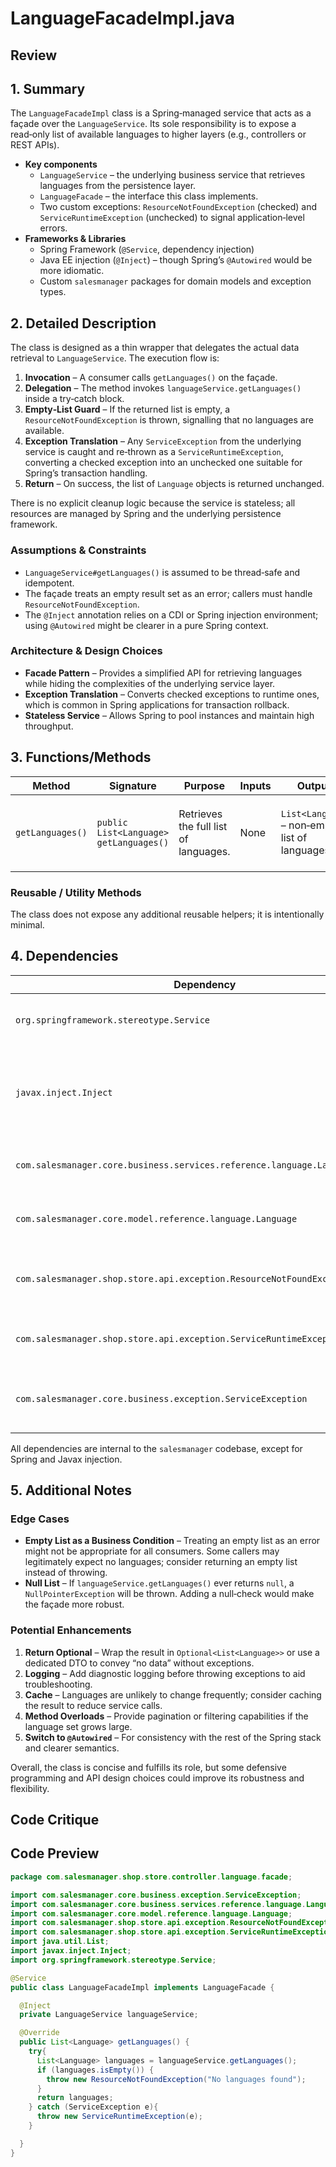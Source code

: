 # LanguageFacadeImpl.java

## Review

## 1. Summary  
The `LanguageFacadeImpl` class is a Spring‐managed service that acts as a façade over the `LanguageService`. Its sole responsibility is to expose a read‑only list of available languages to higher layers (e.g., controllers or REST APIs).  
* **Key components**  
  * `LanguageService` – the underlying business service that retrieves languages from the persistence layer.  
  * `LanguageFacade` – the interface this class implements.  
  * Two custom exceptions: `ResourceNotFoundException` (checked) and `ServiceRuntimeException` (unchecked) to signal application‑level errors.  
* **Frameworks & Libraries**  
  * Spring Framework (`@Service`, dependency injection)  
  * Java EE injection (`@Inject`) – though Spring’s `@Autowired` would be more idiomatic.  
  * Custom `salesmanager` packages for domain models and exception types.  

## 2. Detailed Description  
The class is designed as a thin wrapper that delegates the actual data retrieval to `LanguageService`. The execution flow is:

1. **Invocation** – A consumer calls `getLanguages()` on the façade.  
2. **Delegation** – The method invokes `languageService.getLanguages()` inside a try‑catch block.  
3. **Empty‑List Guard** – If the returned list is empty, a `ResourceNotFoundException` is thrown, signalling that no languages are available.  
4. **Exception Translation** – Any `ServiceException` from the underlying service is caught and re‑thrown as a `ServiceRuntimeException`, converting a checked exception into an unchecked one suitable for Spring’s transaction handling.  
5. **Return** – On success, the list of `Language` objects is returned unchanged.

There is no explicit cleanup logic because the service is stateless; all resources are managed by Spring and the underlying persistence framework.

### Assumptions & Constraints  
* `LanguageService#getLanguages()` is assumed to be thread‑safe and idempotent.  
* The façade treats an empty result set as an error; callers must handle `ResourceNotFoundException`.  
* The `@Inject` annotation relies on a CDI or Spring injection environment; using `@Autowired` might be clearer in a pure Spring context.  

### Architecture & Design Choices  
* **Facade Pattern** – Provides a simplified API for retrieving languages while hiding the complexities of the underlying service layer.  
* **Exception Translation** – Converts checked exceptions to runtime ones, which is common in Spring applications for transaction rollback.  
* **Stateless Service** – Allows Spring to pool instances and maintain high throughput.  

## 3. Functions/Methods  

| Method | Signature | Purpose | Inputs | Outputs | Side Effects |
|--------|-----------|---------|--------|---------|--------------|
| `getLanguages()` | `public List<Language> getLanguages()` | Retrieves the full list of languages. | None | `List<Language>` – non‑empty list of languages. | Throws `ResourceNotFoundException` if the list is empty; throws `ServiceRuntimeException` if `LanguageService` throws `ServiceException`. |

### Reusable / Utility Methods  
The class does not expose any additional reusable helpers; it is intentionally minimal.

## 4. Dependencies  

| Dependency | Type | Notes |
|------------|------|-------|
| `org.springframework.stereotype.Service` | Spring Core | Marks the class as a Spring bean. |
| `javax.inject.Inject` | CDI / Javax | Used for dependency injection; Spring can also inject via `@Autowired`. |
| `com.salesmanager.core.business.services.reference.language.LanguageService` | Custom | Business service for language data. |
| `com.salesmanager.core.model.reference.language.Language` | Custom | Domain entity representing a language. |
| `com.salesmanager.shop.store.api.exception.ResourceNotFoundException` | Custom | Checked exception signifying missing resources. |
| `com.salesmanager.shop.store.api.exception.ServiceRuntimeException` | Custom | Unchecked wrapper for service exceptions. |
| `com.salesmanager.core.business.exception.ServiceException` | Custom | Checked exception from the business layer. |

All dependencies are internal to the `salesmanager` codebase, except for Spring and Javax injection.

## 5. Additional Notes  

### Edge Cases  
* **Empty List as a Business Condition** – Treating an empty list as an error might not be appropriate for all consumers. Some callers may legitimately expect no languages; consider returning an empty list instead of throwing.  
* **Null List** – If `languageService.getLanguages()` ever returns `null`, a `NullPointerException` will be thrown. Adding a null‑check would make the façade more robust.  

### Potential Enhancements  
1. **Return Optional** – Wrap the result in `Optional<List<Language>>` or use a dedicated DTO to convey “no data” without exceptions.  
2. **Logging** – Add diagnostic logging before throwing exceptions to aid troubleshooting.  
3. **Cache** – Languages are unlikely to change frequently; consider caching the result to reduce service calls.  
4. **Method Overloads** – Provide pagination or filtering capabilities if the language set grows large.  
5. **Switch to `@Autowired`** – For consistency with the rest of the Spring stack and clearer semantics.  

Overall, the class is concise and fulfills its role, but some defensive programming and API design choices could improve its robustness and flexibility.

## Code Critique



## Code Preview

```java
package com.salesmanager.shop.store.controller.language.facade;

import com.salesmanager.core.business.exception.ServiceException;
import com.salesmanager.core.business.services.reference.language.LanguageService;
import com.salesmanager.core.model.reference.language.Language;
import com.salesmanager.shop.store.api.exception.ResourceNotFoundException;
import com.salesmanager.shop.store.api.exception.ServiceRuntimeException;
import java.util.List;
import javax.inject.Inject;
import org.springframework.stereotype.Service;

@Service
public class LanguageFacadeImpl implements LanguageFacade {

  @Inject
  private LanguageService languageService;

  @Override
  public List<Language> getLanguages() {
    try{
      List<Language> languages = languageService.getLanguages();
      if (languages.isEmpty()) {
        throw new ResourceNotFoundException("No languages found");
      }
      return languages;
    } catch (ServiceException e){
      throw new ServiceRuntimeException(e);
    }

  }
}



```
